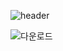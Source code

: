![header](https://capsule-render.vercel.app/api?type=venom&color=auto&height=300&section=header&text=OH%20SW&fontSize=90)

![다운로드](https://github.com/ohzard/ohzard/assets/117743902/e69287be-1a8c-459c-af02-4d90e1ceeb6a)
<!--
**ohzard/ohzard** is a ✨ _special_ ✨ repository because its `README.md` (this file) appears on your GitHub profile.

Here are some ideas to get you started:

- 🔭 I’m currently working on ...
- 🌱 I’m currently learning ...
- 👯 I’m looking to collaborate on ...
- 🤔 I’m looking for help with ...
- 💬 Ask me about ...
- 📫 How to reach me: ...
- 😄 Pronouns: ...
- ⚡ Fun fact: ...
-->
